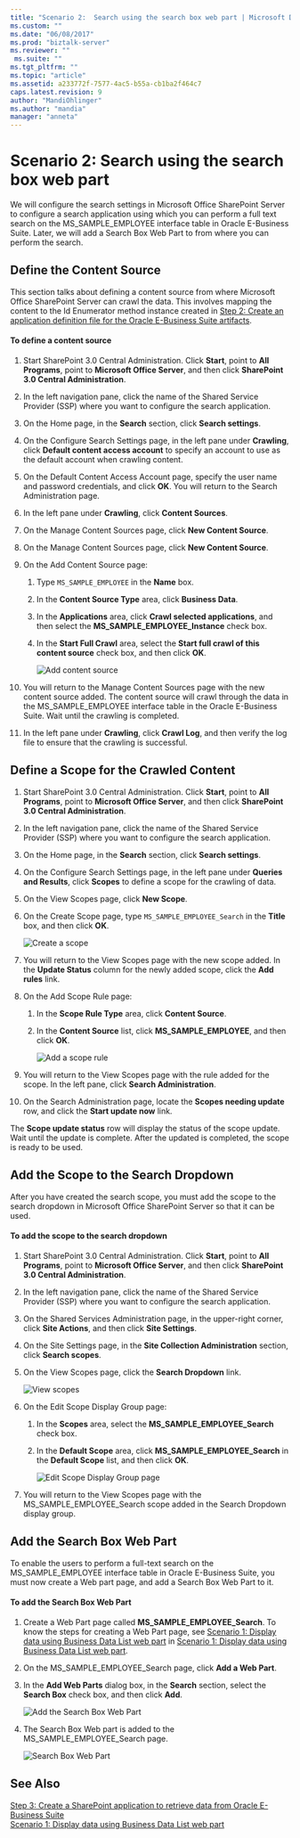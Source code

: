 ```yaml
---
title: "Scenario 2:  Search using the search box web part | Microsoft Docs"
ms.custom: ""
ms.date: "06/08/2017"
ms.prod: "biztalk-server"
ms.reviewer: ""
 ms.suite: ""
ms.tgt_pltfrm: ""
ms.topic: "article"
ms.assetid: a233772f-7577-4ac5-b55a-cb1ba2f464c7
caps.latest.revision: 9
author: "MandiOhlinger"
ms.author: "mandia"
manager: "anneta"
---
```

# Scenario 2:  Search using the search box web part
We will configure the search settings in Microsoft Office SharePoint Server to configure a search application using which you can perform a full text search on the MS_SAMPLE_EMPLOYEE interface table in Oracle E-Business Suite. Later, we will add a Search Box Web Part to from where you can perform the search.  
  
 
  
##  <a name="Define"></a> Define the Content Source  
 This section talks about defining a content source from where Microsoft Office SharePoint Server can crawl the data. This involves mapping the content to the Id Enumerator method instance created in [Step 2: Create an application definition file for the Oracle E-Business Suite artifacts](../../adapters-and-accelerators/adapter-oracle-ebs/step-2-create-an-application-definition-file-for-the-oracle-ebs-artifacts.md).  
  
#### To define a content source  
  
1.  Start SharePoint 3.0 Central Administration. Click **Start**, point to **All Programs**, point to **Microsoft Office Server**, and then click **SharePoint 3.0 Central Administration**.  
  
2.  In the left navigation pane, click the name of the Shared Service Provider (SSP) where you want to configure the search application.  
  
3.  On the Home page, in the **Search** section, click **Search settings**.  
  
4.  On the Configure Search Settings page, in the left pane under **Crawling**, click **Default content access account** to specify an account to use as the default account when crawling content.  
  
5.  On the Default Content Access Account page, specify the user name and password credentials, and click **OK**. You will return to the Search Administration page.  
  
6.  In the left pane under **Crawling**, click **Content Sources**.  
  
7.  On the Manage Content Sources page, click **New Content Source**.  
  
8.  On the Manage Content Sources page, click **New Content Source**.  
  
9. On the Add Content Source page:  
  
    1.  Type `MS_SAMPLE_EMPLOYEE` in the **Name** box.  
  
    2.  In the **Content Source Type** area, click **Business Data**.  
  
    3.  In the **Applications** area, click **Crawl selected applications**, and then select the **MS_SAMPLE_EMPLOYEE_Instance** check box.  
  
    4.  In the **Start Full Crawl** area, select the **Start full crawl of this content source** check box, and then click **OK**.  
  
         ![Add content source](../../adapters-and-accelerators/adapter-oracle-ebs/media/27-add-content-source.gif "27_Add_Content_Source")  
  
10. You will return to the Manage Content Sources page with the new content source added. The content source will crawl through the data in the MS_SAMPLE_EMPLOYEE interface table in the Oracle E-Business Suite. Wait until the crawling is completed.  
  
11. In the left pane under **Crawling**, click **Crawl Log**, and then verify the log file to ensure that the crawling is successful.  
  
##  <a name="Scope"></a> Define a Scope for the Crawled Content  
  
1.  Start SharePoint 3.0 Central Administration. Click **Start**, point to **All Programs**, point to **Microsoft Office Server**, and then click **SharePoint 3.0 Central Administration**.  
  
2.  In the left navigation pane, click the name of the Shared Service Provider (SSP) where you want to configure the search application.  
  
3.  On the Home page, in the **Search** section, click **Search settings**.  
  
4.  On the Configure Search Settings page, in the left pane under **Queries and Results**, click **Scopes** to define a scope for the crawling of data.  
  
5.  On the View Scopes page, click **New Scope**.  
  
6.  On the Create Scope page, type `MS_SAMPLE_EMPLOYEE_Search` in the **Title** box, and then click **OK**.  
  
     ![Create a scope](../../adapters-and-accelerators/adapter-oracle-ebs/media/28-create-scope.gif "28_Create_Scope")  
  
7.  You will return to the View Scopes page with the new scope added. In the **Update Status** column for the newly added scope, click the **Add rules** link.  
  
8.  On the Add Scope Rule page:  
  
    1.  In the **Scope Rule Type** area, click **Content Source**.  
  
    2.  In the **Content Source** list, click **MS_SAMPLE_EMPLOYEE**, and then click **OK**.  
  
         ![Add a scope rule](../../adapters-and-accelerators/adapter-oracle-ebs/media/29-add-scope-rule.gif "29_Add_Scope_Rule")  
  
9. You will return to the View Scopes page with the rule added for the scope. In the left pane, click **Search Administration**.  
  
10. On the Search Administration page, locate the **Scopes needing update** row, and click the **Start update now** link.  
  
 The **Scope update status** row will display the status of the scope update. Wait until the update is complete. After the updated is completed, the scope is ready to be used.  
  
##  <a name="AddScope"></a> Add the Scope to the Search Dropdown  
 After you have created the search scope, you must add the scope to the search dropdown in Microsoft Office SharePoint Server so that it can be used.  
  
#### To add the scope to the search dropdown  
  
1.  Start SharePoint 3.0 Central Administration. Click **Start**, point to **All Programs**, point to **Microsoft Office Server**, and then click **SharePoint 3.0 Central Administration**.  
  
2.  In the left navigation pane, click the name of the Shared Service Provider (SSP) where you want to configure the search application.  
  
3.  On the Shared Services Administration page, in the upper-right corner, click **Site Actions**, and then click **Site Settings**.  
  
4.  On the Site Settings page, in the **Site Collection Administration** section, click **Search scopes**.  
  
5.  On the View Scopes page, click the **Search Dropdown** link.  
  
     ![View scopes](../../adapters-and-accelerators/adapter-oracle-ebs/media/30-view-scope.gif "30_View_Scope")  
  
6.  On the Edit Scope Display Group page:  
  
    1.  In the **Scopes** area, select the **MS_SAMPLE_EMPLOYEE_Search** check box.  
  
    2.  In the **Default Scope** area, click **MS_SAMPLE_EMPLOYEE_Search** in the **Default Scope** list, and then click **OK**.  
  
         ![Edit Scope Display Group page](../../adapters-and-accelerators/adapter-oracle-ebs/media/31-edit-scope-display-group.gif "31_Edit_Scope_Display_Group")  
  
7.  You will return to the View Scopes page with the MS_SAMPLE_EMPLOYEE_Search scope added in the Search Dropdown display group.  
  
##  <a name="SearchWebPart"></a> Add the Search Box Web Part  
 To enable the users to perform a full-text search on the MS_SAMPLE_EMPLOYEE interface table in Oracle E-Business Suite, you must now create a Web part page, and add a Search Box Web Part to it.  
  
#### To add the Search Box Web Part  
  
1.  Create a Web Part page called **MS_SAMPLE_EMPLOYEE_Search**. To know the steps for creating a Web Part page, see [Scenario 1: Display data using Business Data List web part](../../adapters-and-accelerators/adapter-oracle-ebs/scenario-1-display-data-using-business-data-list-web-part.md) in [Scenario 1: Display data using Business Data List web part](../../adapters-and-accelerators/adapter-oracle-ebs/scenario-1-display-data-using-business-data-list-web-part.md).  
  
2.  On the MS_SAMPLE_EMPLOYEE_Search page, click **Add a Web Part**.  
  
3.  In the **Add Web Parts** dialog box, in the **Search** section, select the **Search Box** check box, and then click **Add**.  
  
     ![Add the Search Box Web Part](../../adapters-and-accelerators/adapter-oracle-ebs/media/32-search-web-part.gif "32_Search_Web_Part")  
  
4.  The Search Box Web part is added to the MS_SAMPLE_EMPLOYEE_Search page.  
  
     ![Search Box Web Part](../../adapters-and-accelerators/adapter-oracle-ebs/media/33-search-web-part-final.gif "33_Search_Web_Part_Final")  
  
## See Also  
 [Step 3: Create a SharePoint application to retrieve data from Oracle E-Business Suite](../../adapters-and-accelerators/adapter-oracle-ebs/step-3-create-a-sharepoint-application-to-retrieve-data-from-oracle-ebs.md)  
 [Scenario 1: Display data using Business Data List web part](../../adapters-and-accelerators/adapter-oracle-ebs/scenario-1-display-data-using-business-data-list-web-part.md)